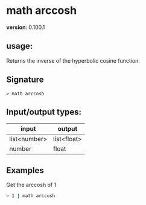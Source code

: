 # math arccosh

**version**: 0.100.1

## **usage**:

Returns the inverse of the hyperbolic cosine function.

## Signature

`> math arccosh `

## Input/output types:

| input          | output        |
| -------------- | ------------- |
| list\<number\> | list\<float\> |
| number         | float         |

## Examples

Get the arccosh of 1

```bash
> 1 | math arccosh
```
